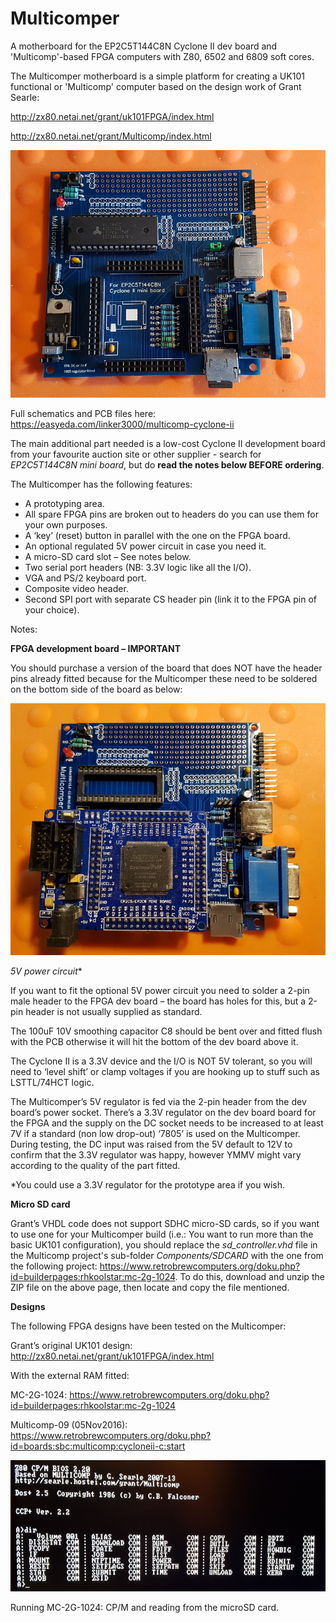 # Multicomper

A motherboard for the EP2C5T144C8N Cyclone II dev board and 'Multicomp'-based FPGA computers with Z80, 6502 and 6809 soft cores.

The Multicomper motherboard is a simple platform for creating a UK101 functional or 'Multicomp' computer based on the design work of Grant Searle: 

http://zx80.netai.net/grant/uk101FPGA/index.html

http://zx80.netai.net/grant/Multicomp/index.html

![Image](zp-mcomper0.png)

Full schematics and PCB files here: https://easyeda.com/linker3000/multicomp-cyclone-ii

The main additional part needed is a low-cost Cyclone II development board from your favourite auction site or other supplier - search for *EP2C5T144C8N mini board*, but do **read the notes below BEFORE ordering**.

The Multicomper has the following features:

* A prototyping area.
* All spare FPGA pins are broken out to headers do you can use them for your own purposes.
* A ‘key’ (reset) button in parallel with the one on the FPGA board.
* An optional regulated 5V power circuit in case you need it.
* A micro-SD card slot – See notes below.
* Two serial port headers (NB: 3.3V logic like all the I/O).
* VGA and PS/2 keyboard port.
* Composite video header.
* Second SPI port with separate CS header pin (link it to the FPGA pin of your choice).

Notes:

**FPGA development board – IMPORTANT**

You should purchase a version of the board that does NOT have the header pins already fitted because for the Multicomper these need to be soldered on the bottom side of the board as below:

![Image](zp-mcomper1.png)

**5V* power circuit**

If you want to fit the optional 5V power circuit you need to solder a 2-pin male header to the FPGA dev board – the board has holes for this, but a 2-pin header is not usually supplied as standard.

The 100uF 10V smoothing capacitor C8 should be bent over and fitted flush with the PCB otherwise it will hit the bottom of the dev board above it.

The Cyclone II is a 3.3V device and the I/O is NOT 5V tolerant, so you will need to ‘level shift’ or clamp voltages if you are hooking up to stuff such as LSTTL/74HCT logic.

The Multicomper’s 5V regulator is fed via the 2-pin header from the dev board’s power socket. There’s a 3.3V regulator on the dev board board for the FPGA and the supply on the DC socket needs to be increased to at least 7V if a standard (non low drop-out) ‘7805’ is used on the Multicomper. During testing, the DC input was raised from the 5V default to 12V to confirm that the 3.3V regulator was happy, however YMMV might vary according to the quality of the part fitted.

 *You could use a 3.3V regulator for the prototype area if you wish.

**Micro SD card**

Grant’s VHDL code does not support SDHC micro-SD cards, so if you want to use one for your Multicomper build (i.e.: You want to run more than the basic UK101 configuration), you should replace the *sd_controller.vhd* file in the Multicomp project's sub-folder *Components/SDCARD* with the one from the following project: https://www.retrobrewcomputers.org/doku.php?id=builderpages:rhkoolstar:mc-2g-1024. To do this, download and unzip the ZIP file on the above page, then locate and copy the file mentioned.

**Designs**

The following FPGA designs have been tested on the Multicomper:

Grant’s original UK101 design: http://zx80.netai.net/grant/uk101FPGA/index.html

With the external RAM fitted:

MC-2G-1024: https://www.retrobrewcomputers.org/doku.php?id=builderpages:rhkoolstar:mc-2g-1024

Multicomp-09 (05Nov2016): https://www.retrobrewcomputers.org/doku.php?id=boards:sbc:multicomp:cycloneii-c:start

![Image](zp-mcomper2.png)

Running MC-2G-1024: CP/M and reading from the microSD card.




